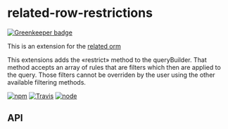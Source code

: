 # related-row-restrictions

[![Greenkeeper badge](https://badges.greenkeeper.io/eventEmitter/related-row-restrictions.svg)](https://greenkeeper.io/)

This is an extension for the [related orm](https://www.npmjs.com/package/related)

This extensions adds the «restrict» method to the queryBuilder. That method accepts
an array of rules that are filters which then are applied to the query. Those filters
cannot be overriden by the user using the other available filtering methods.



[![npm](https://img.shields.io/npm/dm/related-row-restrictions.svg?style=flat-square)](https://www.npmjs.com/package/related-row-restrictions)
[![Travis](https://img.shields.io/travis/eventEmitter/related-row-restrictions.svg?style=flat-square)](https://travis-ci.org/eventEmitter/related-row-restrictions)
[![node](https://img.shields.io/node/v/related-row-restrictions.svg?style=flat-square)](https://nodejs.org/)


## API
